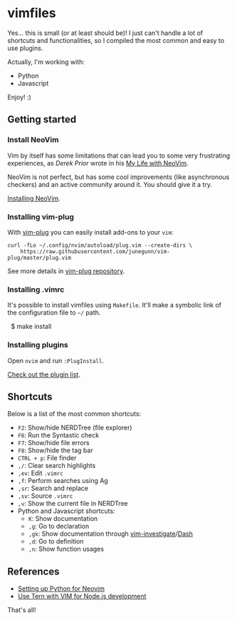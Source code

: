 vimfiles
========

Yes... this is small (or at least should be)! I just can't handle a lot of shortcuts and
functionalities, so I compiled the most common and easy to use plugins.

Actually, I'm working with:

* Python
* Javascript

Enjoy! :)

## Getting started

### Install NeoVim

Vim by itself has some limitations that can lead you to some very frustrating experiences, as
*Derek Prior* wrote in his [My Life with NeoVim](https://robots.thoughtbot.com/my-life-with-neovim).

NeoVim is not perfect, but has some cool improvements (like asynchronous checkers) and an active
community around it. You should give it a try.

[Installing NeoVim](https://github.com/neovim/neovim/wiki/Installing-Neovim).

### Installing vim-plug

With [vim-plug](https://github.com/junegunn/vim-plug) you can easily install
add-ons to your `vim`:

    curl -fLo ~/.config/nvim/autoload/plug.vim --create-dirs \
        https://raw.githubusercontent.com/junegunn/vim-plug/master/plug.vim

See more details in [vim-plug repository](https://github.com/junegunn/vim-plug).

### Installing .vimrc

It's possible to install vimfiles using `Makefile`. It'll make
a symbolic link of the configuration file to `~/` path.

    $ make install

### Installing plugins

Open `nvim` and run `:PlugInstall`.

[Check out the plugin list](https://github.com/kplaube/vimfiles/blob/master/.vimrc#L10).

## Shortcuts

Below is a list of the most common shortcuts:

- `F2`: Show/hide NERDTree (file explorer)
- `F6`: Run the Syntastic check
- `F7`: Show/hide file errors
- `F8`: Show/hide the tag bar
- `CTRL + p`: File finder
- `,/`: Clear search highlights
- `,ev`: Edit `.vimrc`
- `,f`: Perform searches using Ag
- `,sr`: Search and replace
- `,sv`: Source `.vimrc`
- `,v`: Show the current file in NERDTree
- Python and Javascript shortcuts:
    - `K`: Show documentation
    - `,g`: Go to declaration
    - `,gk`: Show documentation through [vim-investigate](https://github.com/keith/investigate.vim)/[Dash](https://kapeli.com/dash)
    - `,d`: Go to definition
    - `,n`: Show function usages

## References

* [Setting up Python for Neovim](https://github.com/zchee/deoplete-jedi/wiki/Setting-up-Python-for-Neovim)
* [Use Tern with VIM for Node.js development](https://gist.github.com/nisaacson/9234157)

That's all!
